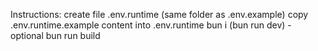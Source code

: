 Instructions:
create file .env.runtime (same folder as .env.example)
copy .env.runtime.example content into .env.runtime
bun i
(bun run dev) - optional
bun run build